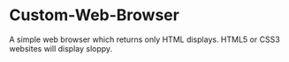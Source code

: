 Custom-Web-Browser
==================

A simple web browser which returns only HTML displays. HTML5 or CSS3 websites will display sloppy.

